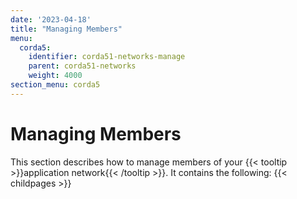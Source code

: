 ```yaml
---
date: '2023-04-18'
title: "Managing Members"
menu:
  corda5:
    identifier: corda51-networks-manage
    parent: corda51-networks
    weight: 4000
section_menu: corda5
---
```

# Managing Members
This section describes how to manage members of your {{< tooltip >}}application network{{< /tooltip >}}. It contains the following:
{{< childpages >}}
